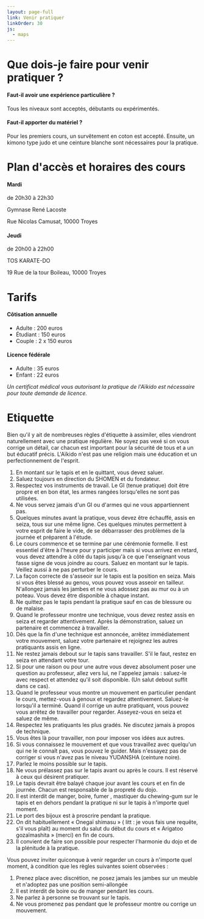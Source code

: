 ```yaml
---
layout: page-full
link: Venir pratiquer
linkOrder: 30
js:
  - maps
---
```


# Que dois-je faire pour venir pratiquer ?

#### Faut-il avoir une expérience particulière ?

Tous les niveaux sont acceptés, débutants ou expérimentés.

#### Faut-il apporter du matériel ?

Pour les premiers cours, un survêtement en coton est accepté. 
Ensuite, un kimono type judo et une ceinture blanche sont nécessaires pour la pratique.

# Plan d'accès et horaires des cours

<div class="container__row">

  <div class="subcontainer__half">
    <h4>Mardi</h4>
    <div class="section">
      <p>de 20h30 à 22h30</p>
      <p>Gymnase René Lacoste</p>
      <p>Rue Nicolas Camusat, 10000 Troyes</p>
    </div>
  </div>

  <div class="subcontainer__half">
    <h4>Jeudi</h4>
    <div class="section">
      <p>de 20h00 à 22h00</p>
      <p>TOS KARATE-DO</p>
      <p>19 Rue de la tour Boileau, 10000 Troyes</p>
    </div>
  </div>
</div>

<div class="container__row">
  <div class="subcontainer__half">
    <div id="map_gymnase" class="map"></div>
  </div>

  <div class="subcontainer__half">
    <div id="map_dojo" class="map"></div>
  </div>
</div>

<script>
  function initMaps() {
    new google.maps.Map(document.getElementById('map_gymnase'), {
      center: {lat: 48.299158, lng: 4.083403},
      zoom: 18
    });
    new google.maps.Map(document.getElementById('map_dojo'), {
      center: {lat: 48.290960, lng: 4.068032},
      zoom: 18
    });
  }
</script>

# Tarifs

<div class="container__row">
  <div class="subcontainer__half">
    <h4>Côtisation annuelle</h4>
    <ul>
      <li>Adulte : 200 euros</li>
      <li>Étudiant : 150 euros</li>
      <li>Couple : 2 x 150 euros</li>
    </ul>
  </div>

  <div class="subcontainer__half">
    <h4>Licence fédérale</h4>
    <ul>
      <li>Adulte : 35 euros</li>
      <li>Enfant : 22 euros</li>
    </ul>
  </div>
</div>

<div class="container__row">
  <em>Un certificat médical vous autorisant la pratique de l'Aïkido est nécessaire pour toute demande de licence.</em>
</div>

# Etiquette

Bien qu'il y ait de nombreuses règles d'étiquette à assimiler, elles viendront naturellement avec une pratique régulière. Ne soyez pas vexé si on vous corrige un détail, car chacun est important pour la sécurité de tous et a un but  éducatif précis. L'Aïkido n'est pas une religion mais une éducation et un perfectionnement de l'esprit.

1. En montant sur le tapis et en le quittant, vous devez saluer.
1. Saluez toujours en direction du SHOMEN et du fondateur.
1. Respectez vos instruments de travail. Le GI (tenue pratique) doit être propre et en bon état, les armes rangées lorsqu'elles ne sont pas utilisées.
1. Ne vous servez jamais d'un GI ou d'armes qui ne vous appartiennent pas.
1. Quelques minutes avant la pratique, vous devez être échauffé, assis en seiza, tous sur une même ligne. Ces quelques minutes permettent à votre esprit de faire le vide, de se débarrasser des problèmes de la journée et préparent à l'étude.
1. Le cours commence et se termine par une cérémonie formelle. Il est essentiel d'être à l'heure pour y participer mais si vous arrivez en retard, vous devez attendre à côté du tapis jusqu'à ce que l'enseignant vous fasse signe de vous joindre au cours. Saluez en montant sur le tapis. Veillez aussi à ne pas perturber le cours.
1. La façon correcte de s'asseoir sur le tapis est la position en seiza. Mais si vous êtes blessé au genou, vous pouvez vous asseoir en tailleur. N'allongez jamais les jambes et ne vous adossez pas au mur ou à un poteau. Vous devez être disponible à chaque instant.
1. Ne quittez pas le tapis pendant la pratique sauf en cas de blessure ou de malaise.
1. Quand le professeur montre une technique, vous devez restez assis en seiza et regarder attentivement. Après la démonstration, saluez un partenaire et commencez à travailler.
1. Dès que la fin d'une technique est annoncée, arrêtez immédiatement votre mouvement, saluez votre partenaire et rejoignez les autres pratiquants assis en ligne.
1. Ne restez jamais debout sur le tapis sans travailler. S'il le faut, restez en seiza en attendant votre tour.
1. Si pour une raison ou pour une autre vous devez absolument poser une question au professeur, allez vers lui, ne l'appelez jamais : saluez-le avec respect et attendez qu'il soit disponible. (Un salut debout suffit dans ce cas).
1. Quand le professeur vous montre un mouvement en particulier pendant le cours, mettez-vous à genoux et regardez attentivement. Saluez-le lorsqu'il a terminé. Quand il corrige un autre pratiquant, vous pouvez vous arrêtez de travailler pour regarder. Asseyez-vous en seiza et saluez de même.
1. Respectez les pratiquants les plus gradés. Ne discutez jamais à propos de technique.
1. Vous êtes là pour travailler, non pour imposer vos idées aux autres.
1. Si vous connaissez le mouvement et que vous travaillez avec quelqu'un qui ne le connaît pas, vous pouvez le guider. Mais n'essayez pas de corriger si vous n'avez pas le niveau YUDANSHA (ceinture noire).
1. Parlez le moins possible sur le tapis.
1. Ne vous prélassez pas sur le tapis avant ou après le cours. Il est réservé à ceux qui désirent pratiquer.
1. Le tapis devrait être balayé chaque jour avant les cours et en fin de journée. Chacun est responsable de la propreté du dojo.
1. Il est interdit de manger, boire, fumer , mastiquer du chewing-gum sur le tapis et en dehors pendant la pratique ni sur le tapis à n'importe quel moment.
1. Le port des bijoux est à proscrire pendant la pratique.
1. On dit habituellement « Onegaï shimasu » ( litt : je vous fais une requête, s'il vous plaît) au moment du salut du début du cours et « Arigatoo gozaïmashita » (merci) en fin de cours.
1. Il convient de faire son possible pour respecter l'harmonie du dojo et de la plénitude à la pratique.

Vous pouvez inviter quiconque à venir regarder un cours à n'importe quel moment, à condition que les règles suivantes soient observées :

1. Prenez place avec discrétion, ne posez jamais les jambes sur un meuble et n'adoptez pas une position semi-allongée
1. Il est interdit de boire ou de manger pendant les cours.
1. Ne parlez à personne se trouvant sur le tapis.
1. Ne vous promenez pas pendant que le professeur montre ou corrige un mouvement.
